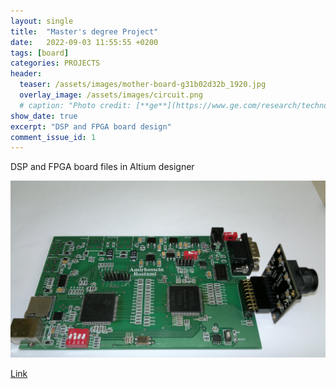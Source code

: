 ```yaml
---
layout: single
title:  "Master's degree Project"
date:   2022-09-03 11:55:55 +0200
tags: [board]
categories: PROJECTS
header:
  teaser: /assets/images/mother-board-g31b02d32b_1920.jpg
  overlay_image: /assets/images/circuit.png
  # caption: "Photo credit: [**ge**](https://www.ge.com/research/technology-domains/electronics-sensing)"
show_date: true
excerpt: "DSP and FPGA board design"
comment_issue_id: 1
---
```


DSP and FPGA board files in Altium designer

![image](/assets/images/2012-11-07-988.jpg)

[Link](https://github.com/AmirhosseinR/Altium_DSP_FPGA)
